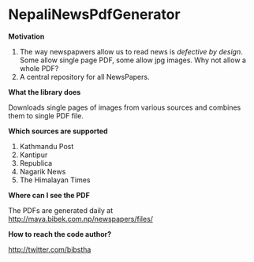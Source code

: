 # NepaliNewsPdfGenerator

**Motivation**

1. The way newspapwers allow us to read news is *defective by design*. Some allow single page PDF, some allow jpg images.
Why not allow a whole PDF?
2. A central repository for all NewsPapers.

**What the library does**

Downloads single pages of images from various sources and combines them to single PDF file.

**Which sources are supported**

1. Kathmandu Post
2. Kantipur
3. Republica
4. Nagarik News
5. The Himalayan Times

**Where can I see the PDF**

The PDFs are generated daily at http://maya.bibek.com.np/newspapers/files/

**How to reach the code author?**

http://twitter.com/bibstha

